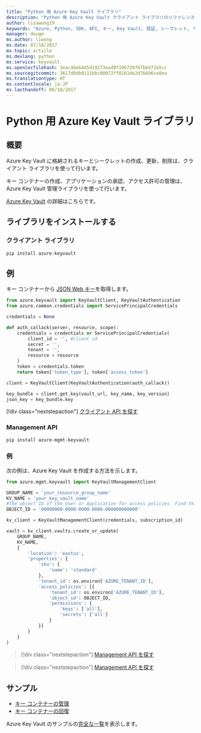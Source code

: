 ```yaml
---
title: "Python 用 Azure Key Vault ライブラリ"
description: "Python 用 Azure Key Vault クライアント ライブラリのリファレンス ドキュメント"
author: lisawong19
keywords: "Azure, Python, SDK, API, キー, Key Vault, 認証, シークレット, キー, セキュリティ"
manager: douge
ms.author: liwong
ms.date: 07/18/2017
ms.topic: article
ms.devlang: python
ms.service: keyvault
ms.openlocfilehash: 3eac46eb4d5d19273ead9f19b739f6fb6d72e5cc
ms.sourcegitcommit: 3617d0db0111bbc00072ff8161de2d76606ce0ea
ms.translationtype: HT
ms.contentlocale: ja-JP
ms.lasthandoff: 08/18/2017
---
```

# <a name="azure-key-vault-libraries-for-python"></a>Python 用 Azure Key Vault ライブラリ

## <a name="overview"></a>概要

Azure Key Vault に格納されるキーとシークレットの作成、更新、削除は、クライアント ライブラリを使って行います。

キー コンテナーの作成、アプリケーションの承認、アクセス許可の管理は、Azure Key Vault 管理ライブラリを使って行います。 

[Azure Key Vault](/azure/key-vault/key-vault-whatis) の詳細はこちらです。

## <a name="install-the-libraries"></a>ライブラリをインストールする

### <a name="client-library"></a>クライアント ライブラリ
```bash
pip install azure-keyvault
```

## <a name="example"></a>例
キー コンテナーから [JSON Web キー](https://tools.ietf.org/html/draft-ietf-jose-json-web-key-18)を取得します。

```python
from azure.keyvault import KeyVaultClient, KeyVaultAuthentication
from azure.common.credentials import ServicePrincipalCredentials

credentials = None

def auth_callack(server, resource, scope):
    credentials = credentials or ServicePrincipalCredentials(
        client_id = '', #client id
        secret = '',
        tenant = '',
        resource = resource
    )
    token = credentials.token
    return token['token_type'], token['access_token']

client = KeyVaultClient(KeyVaultAuthentication(auth_callack))

key_bundle = client.get_key(vault_url, key_name, key_version)
json_key = key_bundle.key
```
[!div class="nextstepaction"]
[クライアント API を探す](/python/api/overview/azure/keyvault/clientlibrary)

### <a name="management-api"></a>Management API
```bash
pip install azure-mgmt-keyvault
```

### <a name="example"></a>例
次の例は、Azure Key Vault を作成する方法を示します。 

```python
from azure.mgmt.keyvault import KeyVaultManagementClient

GROUP_NAME = 'your_resource_group_name'
KV_NAME = 'your_key_vault_name'
#The object ID of the User or Application for access policies. Find this number in the portal
OBJECT_ID = '00000000-0000-0000-0000-000000000000'

kv_client = KeyVaultManagementClient(credentials, subscription_id)

vault = kv_client.vaults.create_or_update(
    GROUP_NAME,
    KV_NAME,
    {
        'location': 'eastus',
        'properties': {
            'sku': {
                'name': 'standard'
            },
            'tenant_id': os.environ['AZURE_TENANT_ID'],
            'access_policies': [{
                'tenant_id': os.environ['AZURE_TENANT_ID'],
                'object_id': OBJECT_ID,
                'permissions': {
                    'keys': ['all'],
                    'secrets': ['all']
                }
            }]
        }
    }
)
```
> [!div class="nextstepaction"]
> [Management API を探す](/python/api/azure.mgmt.keyvault)

> [!div class="nextstepaction"]
> [Management API を探す](/python/api/overview/azure/keyvault/managementlibrary)

## <a name="samples"></a>サンプル
* [キー コンテナーの管理][1] 
* [キー コンテナーの回復][2]

[1]: https://azure.microsoft.com/resources/samples/key-vault-python-manage/
[2]: https://azure.microsoft.com/resources/samples/key-vault-recovery-python/

Azure Key Vault のサンプルの[完全な一覧](https://azure.microsoft.com/resources/samples/?platform=python&term=key+vault)を表示します。 